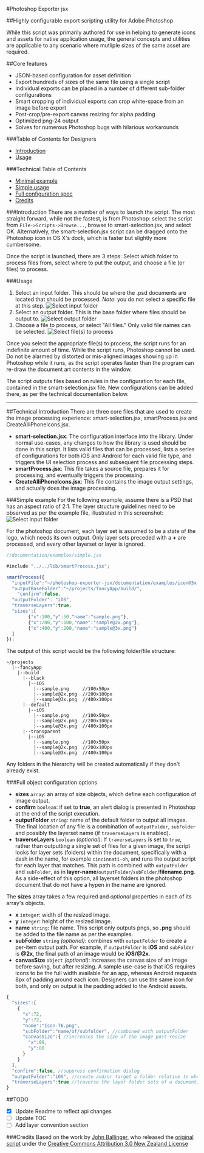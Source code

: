 #Photoshop Exporter jsx

##Highly configurable export scripting utility for Adobe Photoshop

While this script was primarily authored for use in helping to generate icons and assets for native application usage, the general concepts and utilities are applicable to any scenario where mutliple sizes of the same asset are required.

##Core features
* JSON-based configuration for asset definition
* Export hundreds of sizes of the same file using a single script
* Individual exports can be placed in a number of different sub-folder configurations
* Smart cropping of individual exports can crop white-space from an image before export
* Post-crop/pre-export canvas resizing for alpha padding
* Optimized png-24 output
* Solves for numerous Photoshop bugs with hilarious workarounds


###Table of Contents for Designers
- [Introduction](#introduction)
- [Usage](#usage)

###Technical Table of Contents
- [Minimal example](#minimal-configuration-object-syntax)
- [Simple usage](#simple-example-execution-script)
- [Full configuration spec](#full-object-configuration-options)
- [Credits](#credits)

###Introduction
There are a number of ways to launch the script. The most straight forward, while not the fastest, is from Photoshop: select the script from `File->Scripts->Browse...`, browse to smart-selection.jsx, and select OK. Alternatively, the smart-selection.jsx script can be dragged onto the Photoshop icon in OS X's dock, which is faster but slightly more cumbersome.

Once the script is launched, there are 3 steps: Select which folder to process files from, select where to put the output, and choose a file (or files) to process.

###Usage
1. Select an input folder. This should be where the .psd documents are located that should be processed. *Note*: you do not select a specific file at this step.
![Select input folder](documentation/images/input.png)
2. Select an output folder. This is the base folder where files should be output to.
![Select output folder](documentation/images/output.png)
3. Choose a file to process, or select "All files." Only valid file names can be selected.
![Select file(s) to process](documentation/images/interface.png)

Once you select the appropriate file(s) to process, the script runs for an indefinite amount of time. While the script runs, Photoshop cannot be used. Do not be alarmed by distorted or mis-aligned images showing up in Photoshop while it runs, as the script operates faster than the program can re-draw the document art contents in the window.

The script outputs files based on rules in the configuration for each file, contained in the smart-selection.jsx file. New configurations can be added there, as per the technical documentation below.

-------------

##Technical Introduction
There are three core files that are used to create the image processing experience: smart-selection.jsx, smartProcess.jsx and CreateAlliPhoneIcons.jsx.
* **smart-selection.jsx**: The configuration interface into the library. Under normal use-cases, any changes to how the library is used should be done in this script. It lists valid files that can be processed, lists a series of configurations for both iOS and Android for each valid file type, and triggers the UI selection process and subsequent file processing steps.
* **smartProcess.jsx**: This file takes a source file, prepares it for processing, and eventually triggers the processing.
* **CreateAlliPhoneIcons.jsx**: This file contains the image output settings, and actually does the image processing.

###Simple example
For the following example, assume there is a PSD that has an aspect ratio of 2:1. The layer structure guidelines need to be observed as per the example file, illustrated in this screenshot:
![Select input folder](documentation/images/layers.png)

For the photoshop document, each layer set is assumed to be a state of the logo, which needs its own output. Only layer sets preceded with a **+** are processed, and every other layerset or layer is ignored.
```javascript
//documentation/examples/simple.jsx

#include "../../lib/smartProcess.jsx";

smartProcess({
  "inputFile":"~/photoshop-exporter-jsx/documentation/examples/icon@3x.psd",
  "outputBaseFolder":"~/projects/fancyApp/build/",
	"confirm":false,
  "outputFolder": "iOS",
  "traverseLayers":true,
  "sizes":[
		{"x":100,"y":50,"name":"sample.png"},
		{"x":200,"y":100,"name":"sample@2x.png"},
		{"x":400,"y":200,"name":"sample@3x.png"}
  ]
});
```

The output of this script would be the following folder/file structure:
```
~/projects
  |--fancyApp
    |--build
      |--black
        |--iOS
          |--sample.png     //100x50px
          |--sample@2x.png  //200x100px
          |--sample@3x.png  //400x100px
      |--default
        |--iOS
          |--sample.png     //100x50px
          |--sample@2x.png  //200x100px
          |--sample@3x.png  //400x100px
      |--transparent
        |--iOS
          |--sample.png     //100x50px
          |--sample@2x.png  //200x100px
          |--sample@3x.png  //400x100px          
```
Any folders in the hierarchy will be created automatically if they don't already exist.

###Full object configuration options
* **sizes** `array`: an array of size objects, which define each configuration of image output.
* **confirm** `boolean`: if set to **true**, an alert dialog is presented in Photoshop at the end of the script execution.
* **outputFolder** `string`: name of the default folder to output all images. The final location of any file is a combination of `outputFolder`, `subFolder` and possibly the layerset name (if `traverseLayers` is enabled).
* **traverseLayers** `boolean` _(optional)_: If `traverseLayers` is set to `true`, rather than outputting a single set of files for a given image, the script looks for layer sets (folders) within the document, specifically with a dash in the name, for example `cincinnati-oh`, and runs the output script for each layer that matches. This path is combined with `outputFolder` and `subFolder`, as in **layer-name**/`outputFolder`/`subFolder`/**filename.png**. As a side-effect of this option, all layerset folders in the photoshop document that do not have a hypen in the name are ignored.


The **sizes** array takes a few required and _optional_ properties in each of its array's objects.
* **x** `integer`: width of the resized image.
* **y** `integer`: height of the resized image.
* **name** `string`: file name. This script only outputs pngs, so **.png** should be added to the file name as per the examples.
* **subFolder** `string` _(optional)_: combines with `outputFolder` to create a per-item output path. For example, if `outputFolder` is **iOS** and `subFolder` is **@2x**, the final path of an image would be **iOS/@2x**.
* **canvasSize** `object` _(optional)_: increases the canvas size of an image before saving, but after resizing. A sample use-case is that iOS requires icons to be the full width available for an app, whereas Android requests 8px of padding around each icon. Designers can use the same icon for both, and only on output is the padding added to the Android assets.


```javascript
{
  "sizes":[
    {
      "x":72,
      "y":72,
      "name":"Icon-76.png",
      "subFolder":"name/of/subfolder", //combined with outputFolder
      "canvasSize":{ //increases the size of the image post-resize
        "x":80,
        "y":80
      }
    }
  ],
  "confirm":false, //suppress confirmation dialog
  "outputFolder":"iOS", //create and/or target a folder relative to where the .psd is located
  "traverseLayers":true //traverse the layer folder sets of a document, and output a set of files per layer set
}
```

##TODO
- [x] Update Readme to reflect api changes
- [ ] Update TOC
- [ ] Add layer convention section

###Credits
Based on the work by [John Ballinger](https://twitter.com/sponno), who released the [original script](https://github.com/sponno/iPhone-Photoshop-JSX-Icon-Exporter) under the [Creative Commons Attribution 3.0 New Zealand License](http://creativecommons.org/licenses/by/3.0/nz/)
